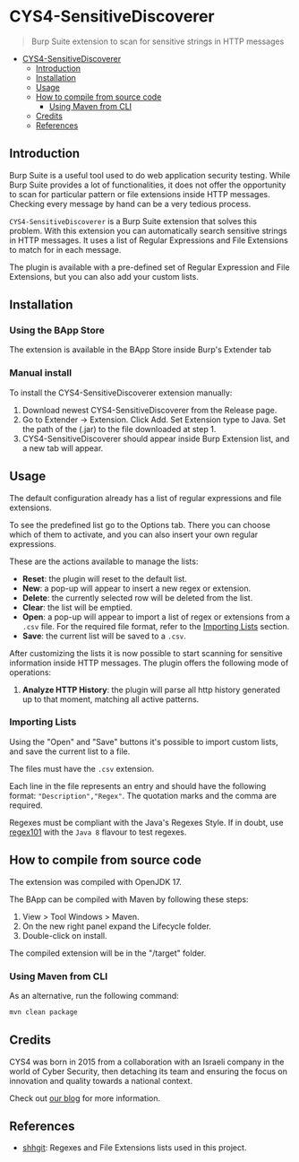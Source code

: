 # CYS4-SensitiveDiscoverer

> Burp Suite extension to scan for sensitive strings in HTTP messages

* [CYS4-SensitiveDiscoverer](#cys4-sensitivediscoverer)
  * [Introduction](#introduction)
  * [Installation](#installation)
  * [Usage](#usage)
  * [How to compile from source code](#how-to-compile-from-source-code)
    * [Using Maven from CLI](#using-maven-from-cli)
  * [Credits](#credits)
  * [References](#references)

## Introduction

Burp Suite is a useful tool used to do web application security testing. While Burp Suite provides a lot of functionalities, it does not offer the opportunity to scan for particular pattern or file extensions inside HTTP messages. Checking every message by hand can be a very tedious process.

`CYS4-SensitiveDiscoverer` is a Burp Suite extension that solves this problem. With this extension you can automatically search sensitive strings in HTTP messages. It uses a list of Regular Expressions and File Extensions to match for in each message.

The plugin is available with a pre-defined set of Regular Expression and File Extensions, but you can also add your custom lists.

## Installation

### Using the BApp Store

The extension is available in the BApp Store inside Burp's Extender tab

### Manual install

To install the CYS4-SensitiveDiscoverer extension manually:

1. Download newest CYS4-SensitiveDiscoverer from the Release page.
2. Go to Extender -> Extension. Click Add. Set Extension type to Java. Set the path of the (.jar) to the file downloaded at step 1.
3. CYS4-SensitiveDiscoverer should appear inside Burp Extension list, and a new tab will appear.

## Usage

The default configuration already has a list of regular expressions and file extensions.

To see the predefined list go to the Options tab. There you can choose which of them to activate, and you can also insert your own regular expressions.

These are the actions available to manage the lists:

- **Reset**: the plugin will reset to the default list.
- **New**: a pop-up will appear to insert a new regex or extension.
- **Delete**: the currently selected row will be deleted from the list.
- **Clear**: the list will be emptied.
- **Open**: a pop-up will appear to import a list of regex or extensions from a `.csv` file. For the required file format, refer to the [Importing Lists](#importing-lists) section.
- **Save**: the current list will be saved to a `.csv`.

After customizing the lists it is now possible to start scanning for sensitive information inside HTTP messages. The plugin offers the following mode of operations:

1. **Analyze HTTP History**: the plugin will parse all http history generated up to that moment, matching all active patterns.

### Importing Lists

Using the "Open" and "Save" buttons it's possible to import custom lists, and save the current list to a file.

The files must have the `.csv` extension.

Each line in the file represents an entry and should have the following format: `"Description","Regex"`. The quotation marks and the comma are required.

Regexes must be compliant with the Java's Regexes Style. If in doubt, use [regex101](https://regex101.com/) with the `Java 8` flavour to test regexes.

## How to compile from source code

The extension was compiled with OpenJDK 17.

The BApp can be compiled with Maven by following these steps:

1. View > Tool Windows > Maven.
2. On the new right panel expand the Lifecycle folder.
3. Double-click on install.

The compiled extension will be in the "/target" folder.

### Using Maven from CLI

As an alternative, run the following command:

```bash
mvn clean package
```

## Credits

CYS4 was born in 2015 from a collaboration with an Israeli company in the world of Cyber Security, then detaching its team and ensuring the focus on innovation and quality towards a national context.

Check out [our blog](https://blog.cys4.com/) for more information.

## References

- [shhgit](https://github.com/eth0izzle/shhgit/blob/master/config.yaml): Regexes and File Extensions lists used in this project.
